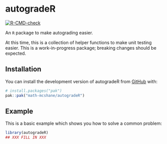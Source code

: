
<!-- README.md is generated from README.Rmd. Please edit that file -->

<!-- You'll still need to render `README.Rmd` regularly, to keep `README.md` up-to-date. `devtools::build_readme()` is handy for this. -->

# autogradeR

<!-- badges: start -->

[![R-CMD-check](https://github.com/math-mcshane/autogradeR/actions/workflows/R-CMD-check.yaml/badge.svg)](https://github.com/math-mcshane/autogradeR/actions/workflows/R-CMD-check.yaml)
<!-- badges: end -->

An `R` package to make autograding easier.

At this time, this is a collection of helper functions to make unit
testing easier. This is a work-in-progress package; breaking changes
should be expected.

## Installation

You can install the development version of autogradeR from
[GitHub](https://github.com/) with:

``` r
# install.packages("pak")
pak::pak("math-mcshane/autogradeR")
```

## Example

This is a basic example which shows you how to solve a common problem:

``` r
library(autogradeR)
## XXX FILL IN XXX
```
